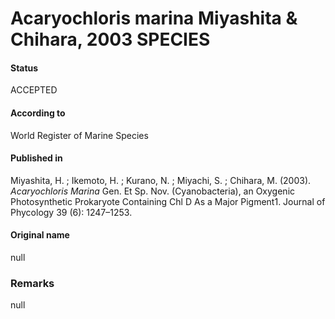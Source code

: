 # Acaryochloris marina Miyashita & Chihara, 2003 SPECIES

#### Status
ACCEPTED

#### According to
World Register of Marine Species

#### Published in
Miyashita, H. ; Ikemoto, H. ; Kurano, N. ; Miyachi, S. ; Chihara, M. (2003). <i> Acaryochloris Marina</i> Gen. Et Sp. Nov. (Cyanobacteria), an Oxygenic Photosynthetic Prokaryote Containing Chl D As a Major Pigment1. Journal of Phycology 39 (6): 1247–1253.

#### Original name
null

### Remarks
null